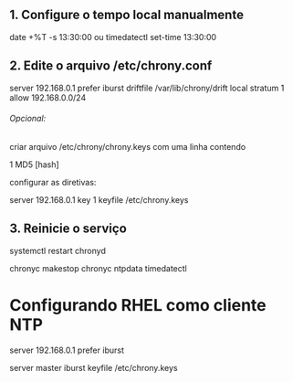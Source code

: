 
## 1. Configure o tempo local manualmente

date +%T -s 13:30:00
ou 
timedatectl set-time 13:30:00

## 2. Edite o arquivo /etc/chrony.conf

server 192.168.0.1 prefer iburst
driftfile /var/lib/chrony/drift
local stratum 1
allow 192.168.0.0/24

###### Opcional:

criar arquivo /etc/chrony/chrony.keys com uma linha contendo

1 MD5 [hash]

configurar as diretivas:

server 192.168.0.1 key 1
keyfile /etc/chrony.keys 

## 3. Reinicie o serviço

systemctl restart chronyd

chronyc makestop
chronyc ntpdata
timedatectl

# Configurando RHEL como cliente NTP

server 192.168.0.1 prefer iburst


server master iburst
keyfile /etc/chrony.keys

